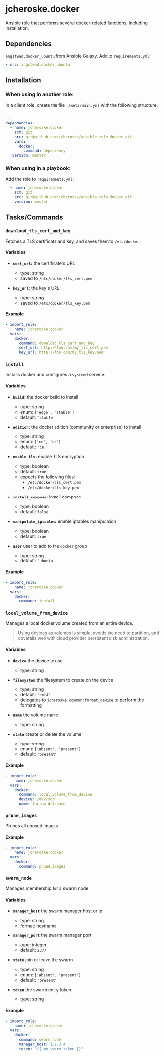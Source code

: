 # jcheroske.docker

Ansible role that performs several docker-related functions, 
including installation.

## Dependencies

`angstwad.docker_ubuntu` from Ansible Galaxy. Add to `requirements.yml`:

```yaml
- src: angstwad.docker_ubuntu
```

## Installation

### When using in another role:

In a client role, create the file `./meta/main.yml` with the 
following structure:

```yaml

---
dependencies:
  - name: jcheroske.docker
    scm: git
    src: git@github.com:jcheroske/ansible-role-docker.git
    vars:
      docker:
        command: dependency
   version: master
```

### When using in a playbook:

Add the role to `requirements.yml`:

```yaml
  - name: jcheroske.docker
    scm: git
    src: git@github.com:jcheroske/ansible-role-docker.git
    version: master
```

## Tasks/Commands

### `download_tls_cert_and_key`

Fetches a TLS certificate and key, and saves them to `/etc/docker`.

#### Variables

* __`cert_url`:__ the certificate's URL
    * type: string
    * saved to `/etc/docker/tls_cert.pem`
  
* __`key_url`:__ the key's URL
    * type: string
    * saved to `/etc/docker/tls_key.pem`

#### Example

```yaml
- import_role:
    name: jcheroske.docker
  vars:
    docker:
      command: download_tls_cert_and_key
      cert_url: http://foo.com/my_tls_cert.pem
      key_url: http://foo.com/my_tls_key.pem
```
  
### `install`

Installs docker and configures a `systemd` service.

#### Variables

* __`build`:__ the docker build to install
    * type: string
    * enum: `['edge', 'stable']`
    * default: `'stable'`
  
* __`edition`:__ the docker edition (community or enterprise)
to install
    * type: string
    * enum: `['ce', 'ee']`
    * default: `'ce'`

* __`enable_tls`:__ enable TLS encryption
    * type: boolean
    * default: `true`
    * expects the following files:
        * `/etc/docker/tls_cert.pem`
        * `/etc/docker/tls_key.pem`
  
* __`install_compose`:__ install compose
    * type: boolean
    * default: `false`
  
* __`manipulate_iptables`:__ enable iptables manipulation
    * type: boolean
    * default: `true`

* __`user`__ user to add to the `docker` group
    * type: string
    * default: `'ubuntu'`

#### Example
    
```yaml
- import_role:
    name: jcheroske.docker
  vars:
    docker:
      command: install
```

### `local_volume_from_device`

Manages a local docker volume created from an entire device.
> Using devices as volumes is simple, avoids the need to partition,
and dovetails well with cloud provider persistent disk 
administration.

#### Variables

* __`device`__ the device to use
    * type: string

* __`filesystem`__ the filesystem to create on the device
    * type: string
    * default: `'ext4'`
    * delegates to `jcheroske.common:format_device` to perform
the formatting

* __`name`__ the volume name
    * type: string

* __`state`__ create or delete the volume
    * type: string
    * enum: `['absent', 'present']`
    * default: `'present'`

#### Example

```yaml
- import_role:
    name: jcheroske.docker
  vars:
    docker:
      command: local_volume_from_device
      device: /dev/sdb
      name: factom_database
```

### `prune_images`

Prunes all unused images

#### Example

```yaml
- import_role:
    name: jcheroske.docker
  vars:
    docker:
      command: prune_images
```

### `swarm_node`

Manages membership for a swarm node

#### Variables

* __`manager_host`__ the swarm manager host or ip
    * type: string
    * format: hostname

* __`manager_port`__ the swarm manager port
    * type: integer
    * default: `2377`

* __`state`__ join or leave the swarm
    * type: string
    * enum: `['absent', 'present']`
    * default: `'present'`

* __`token`__ the swarm entry token
    * type: string

#### Example

```yaml
- import_role:
    name: jcheroske.docker
  vars:
    docker:
      command: swarm_node
      manager_host: 1.2.3.4
      token: "{{ my_swarm_token }}"
```
